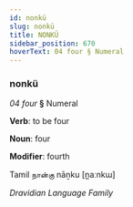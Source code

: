 ```yaml
---
id: nonkü
slug: nonkü
title: NONKÜ
sidebar_position: 670
hoverText: 04 four § Numeral
---
```


### nonkü

*04 four* **§** Numeral

**Verb**: to be four

**Noun**: four

**Modifier**: fourth

Tamil நான்கு nāṉku [n̪aːnkɯ]

*Dravidian Language Family*